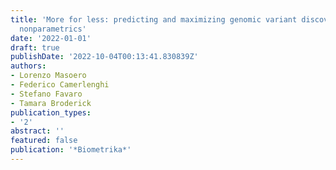 ```yaml
---
title: 'More for less: predicting and maximizing genomic variant discovery via Bayesian
  nonparametrics'
date: '2022-01-01'
draft: true
publishDate: '2022-10-04T00:13:41.830839Z'
authors:
- Lorenzo Masoero
- Federico Camerlenghi
- Stefano Favaro
- Tamara Broderick
publication_types:
- '2'
abstract: ''
featured: false
publication: '*Biometrika*'
---
```


